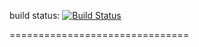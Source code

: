 build status: [![Build Status](https://travis-ci.org/greengerong/green-monitor.png?branch=master)](https://travis-ci.org/greengerong/green-monitor)

===============================
